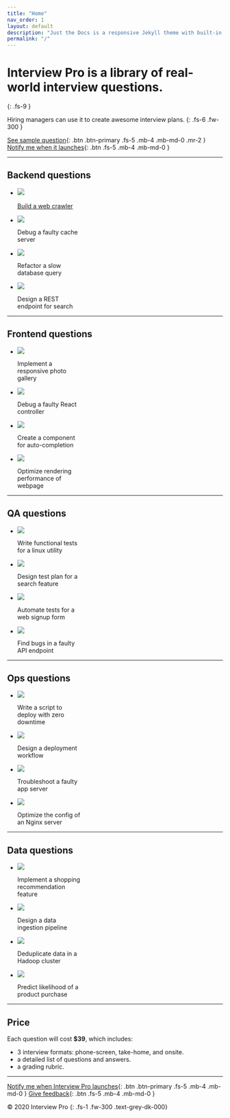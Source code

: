 ```yaml
---
title: "Home"
nav_order: 1
layout: default
description: "Just the Docs is a responsive Jekyll theme with built-in search that is easily customizable and hosted on GitHub Pages."
permalink: "/"
---
```


# **Interview Pro** is a library of real-world interview questions.
{: .fs-9 }

Hiring managers can use it to create awesome interview plans.
{: .fs-6 .fw-300 }

[See sample question](/backend-questions/build-a-web-crawler){: .btn .btn-primary .fs-5 .mb-4 .mb-md-0 .mr-2 } 
[Notify me when it launches](/notify-me){: .btn .fs-5 .mb-4 .mb-md-0 }


---


## Backend questions

<ul class="list-style-none">
    <li class="d-inline-block v-align-top mr-4" style="width: 150px;">
        <a href="/backend-questions/build-a-web-crawler">
            <img src="/backend/build-crawler/cover.png" />
            <p>Build a web crawler</p>
        </a>
    </li>
    <li class="d-inline-block v-align-top mr-4" style="width: 150px;">
        <img src="/backend/q2/cover.png" />
        <p>Debug a faulty cache server</p>
    </li>
    <li class="d-inline-block v-align-top mr-4" style="width: 150px;">
        <img src="/backend/q3/cover.png" />
        <p>Refactor a slow database query</p>
    </li>
    <li class="d-inline-block v-align-top mr-4" style="width: 150px;">
        <img src="/backend/q4/cover.png" />
        <p>Design a REST endpoint for search</p>
    </li>
</ul>


---


## Frontend questions

<ul class="list-style-none">
    <li class="d-inline-block v-align-top mr-4" style="width: 150px;">
        <img src="/frontend/q1/cover.png" />
        <p>Implement a responsive photo gallery</p>
    </li>
    <li class="d-inline-block v-align-top mr-4" style="width: 150px;">
        <img src="/frontend/q2/cover.png" />
        <p>Debug a faulty React controller</p>
    </li>
    <li class="d-inline-block v-align-top mr-4" style="width: 150px;">
        <img src="/frontend/q3/cover.png" />
        <p>Create a component for auto-completion</p>
    </li>
    <li class="d-inline-block v-align-top mr-4" style="width: 150px;">
        <img src="/frontend/q4/cover.png" />
        <p>Optimize rendering performance of webpage</p>
    </li>
</ul>


---


## QA questions

<ul class="list-style-none">
    <li class="d-inline-block v-align-top mr-4" style="width: 150px;">
        <img src="/qa/q1/cover.png" />
        <p>Write functional tests for a linux utility</p>
    </li>
    <li class="d-inline-block v-align-top mr-4" style="width: 150px;">
        <img src="/qa/q2/cover.png" />
        <p>Design test plan for a search feature</p>
    </li>
    <li class="d-inline-block v-align-top mr-4" style="width: 150px;">
        <img src="/qa/q3/cover.png" />
        <p>Automate tests for a web signup form</p>
    </li>
    <li class="d-inline-block v-align-top mr-4" style="width: 150px;">
        <img src="/qa/q4/cover.png" />
        <p>Find bugs in a faulty API endpoint</p>
    </li>
</ul>


---


## Ops questions

<ul class="list-style-none">
    <li class="d-inline-block v-align-top mr-4" style="width: 150px;">
        <img src="/ops/q1/cover.png" />
        <p>Write a script to deploy with zero downtime</p>
    </li>
    <li class="d-inline-block v-align-top mr-4" style="width: 150px;">
        <img src="/ops/q2/cover.png" />
        <p>Design a deployment workflow</p>
    </li>
    <li class="d-inline-block v-align-top mr-4" style="width: 150px;">
        <img src="/ops/q3/cover.png" />
        <p>Troubleshoot a faulty app server</p>
    </li>
    <li class="d-inline-block v-align-top mr-4" style="width: 150px;">
        <img src="/ops/q4/cover.png" />
        <p>Optimize the config of an Nginx server</p>
    </li>
</ul>


---


## Data questions

<ul class="list-style-none">
    <li class="d-inline-block v-align-top mr-4" style="width: 150px;">
        <img src="/data/q1/cover.png" />
        <p>Implement a shopping recommendation feature</p>
    </li>
    <li class="d-inline-block v-align-top mr-4" style="width: 150px;">
        <img src="/data/q2/cover.png" />
        <p>Design a data ingestion pipeline</p>
    </li>
    <li class="d-inline-block v-align-top mr-4" style="width: 150px;">
        <img src="/data/q3/cover.png" />
        <p>Deduplicate data in a Hadoop cluster</p>
    </li>
    <li class="d-inline-block v-align-top mr-4" style="width: 150px;">
        <img src="/data/q4/cover.png" />
        <p>Predict likelihood of a product purchase</p>
    </li>
</ul>


---


## Price

Each question will cost **$39**, which includes:

* 3 interview formats: phone-screen, take-home, and onsite.
* a detailed list of questions and answers.
* a grading rubric.


--- 


[Notify me when Interview Pro launches](/notify-me){: .btn .btn-primary .fs-5 .mb-4 .mb-md-0 }
[Give feedback](/give-feedback){: .btn .fs-5 .mb-4 .mb-md-0 }


© 2020 Interview Pro
{: .fs-1 .fw-300 .text-grey-dk-000}

